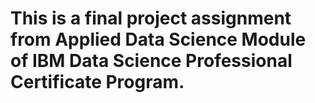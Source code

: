 # This is a final project assignment from Applied Data Science Module of IBM Data Science Professional Certificate Program. 
